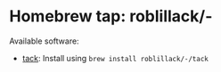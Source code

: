 # Homebrew tap: roblillack/-

Available software:
- [tack](https://burningsoda.com/software/tack/): Install using `brew install roblillack/-/tack`
